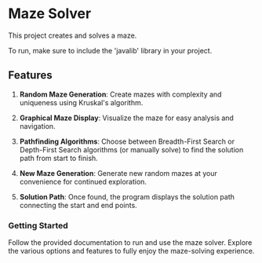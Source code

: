 # Maze Solver

This project creates and solves a maze.

To run, make sure to include the 'javalib' library in your project.

## Features

1. **Random Maze Generation**: Create mazes with complexity and uniqueness using Kruskal's algorithm.

2. **Graphical Maze Display**: Visualize the maze for easy analysis and navigation.

3. **Pathfinding Algorithms**: Choose between Breadth-First Search or Depth-First Search algorithms (or manually solve) to find the solution path from start to finish.

4. **New Maze Generation**: Generate new random mazes at your convenience for continued exploration.

5. **Solution Path**: Once found, the program displays the solution path connecting the start and end points.

### Getting Started
Follow the provided documentation to run and use the maze solver. 
Explore the various options and features to fully enjoy the maze-solving experience.